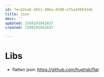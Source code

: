 ```yaml
---
id: 7ecd2ea6-3b51-49ba-83d0-e75a3496434b
title: Json
desc: ''
updated: 1599193942037
created: 1599193942037

---
```


# Libs
- flatten json: https://github.com/hughsk/flat
